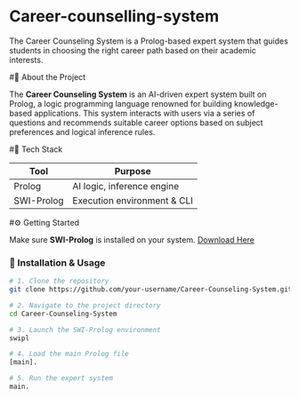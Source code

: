 # Career-counselling-system
The Career Counseling System is a Prolog-based expert system that guides students in choosing the right career path based on their academic interests.

#📖 About the Project

The **Career Counseling System** is an AI-driven expert system built on Prolog, a logic programming language renowned for building knowledge-based applications. This system interacts with users via a series of questions and recommends suitable career options based on subject preferences and logical inference rules.

#🧰 Tech Stack

| Tool     | Purpose                           |
|----------|-----------------------------------|
| Prolog   | AI logic, inference engine        |
| SWI-Prolog | Execution environment & CLI     |

#⚙️ Getting Started

Make sure **SWI-Prolog** is installed on your system. [Download Here](https://www.swi-prolog.org/Download.html)

### 🔧 Installation & Usage

```bash
# 1. Clone the repository
git clone https://github.com/your-username/Career-Counseling-System.git

# 2. Navigate to the project directory
cd Career-Counseling-System

# 3. Launch the SWI-Prolog environment
swipl

# 4. Load the main Prolog file
[main].

# 5. Run the expert system
main.
